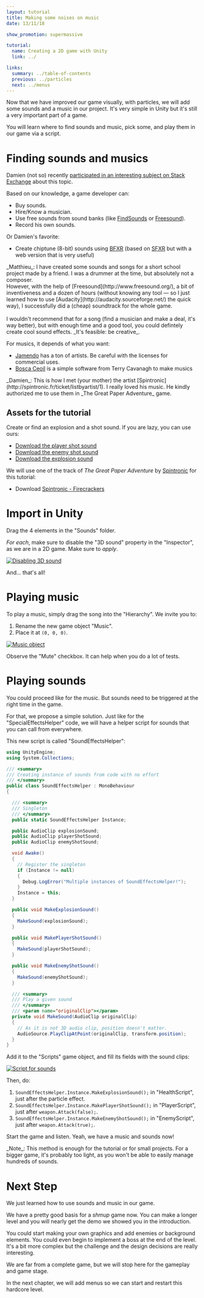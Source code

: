 ```yaml
---
layout: tutorial
title: Making some noises on music
date: 13/11/18

show_promotion: supermassive

tutorial:
  name: Creating a 2D game with Unity
  link: ../

links:
  summary: ../table-of-contents
  previous: ../particles
  next: ../menus
---
```


Now that we have improved our game visually, with particles, we will add some sounds and a music in our project. It's very simple in Unity but it's still a very important part of a game.

You will learn where to find sounds and music, pick some, and play them in our game via a script.

# Finding sounds and musics

Damien (not so) recently [participated in an interesting subject on Stack Exchange](http://gamedev.stackexchange.com/questions/22525/how-does-a-one-man-developer-do-its-games-sounds) about this topic.

Based on our knowledge, a game developer can:

- Buy sounds.
- Hire/Know a musician.
- Use free sounds from sound banks (like [FindSounds](http://www.findsounds.com/) or [Freesound](http://www.freesound.org/)).
- Record his own sounds.

Or Damien's favorite:

- Create chiptune (8-bit) sounds using [BFXR](http://www.bfxr.net/) (based on [SFXR](http://drpetter.se/project_sfxr.html) but with a web version that is very useful)

<md-info>
_Matthieu_: I have created some sounds and songs for a short school project made by a friend. I was a drummer at the time, but absolutely not a composer. <br />However, with the help of [Freesound](http://www.freesound.org/), a bit of inventiveness and a dozen of hours (without knowing any tool — so I just learned how to use [Audacity](http://audacity.sourceforge.net/) the quick way), I successfully did a (cheap) soundtrack for the whole game. <br /><br />I wouldn't recommend that for a song (find a musician and make a deal, it's way better), but with enough time and a good tool, you could defintely create cool sound effects. _It's feasible: be creative_.
</md-info>

For musics, it depends of what you want:
- [Jamendo](http://www.jamendo.com/) has a ton of artists. Be careful with the licenses for commercial uses.
- [Bosca Ceoil](http://distractionware.com/blog/2013/08/bosca-ceoil/) is a simple software from Terry Cavanagh to make musics

<md-info>
_Damien_: This is how I met (your mother) the artist [Spintronic](http://spintronic.fr/ticket/listbyartist/1). I really loved his music. He kindly authorized me to use them in _The Great Paper Adventure_ game.
</md-info>

## Assets for the tutorial

Create or find an explosion and a shot sound. If you are lazy, you can use ours:

- [Download the player shot sound][sound_shot_player]
- [Download the enemy shot sound][sound_shot_enemy]
- [Download the explosion sound][sound_explosion]

We will use one of the track of _The Great Paper Adventure_ by [Spintronic](http://spintronic.fr/ticket/listbyartist/1) for this tutorial:

- Download [Spintronic - Firecrackers](http://spintronic.fr/song/download/45?format=mp3)

# Import in Unity

Drag the 4 elements in the "Sounds" folder.

_For each_, make sure to disable the "3D sound" property in the "Inspector", as we are in a 2D game. Make sure to _apply_.

[ ![Disabling 3D sound][3dsound]][3dsound]

And... that's all!

# Playing music

To play a music, simply drag the song into the "Hierarchy". We invite you to:

1. Rename the new game object "Music".
2. Place it at `(0, 0, 0)`.

[ ![Music object][music]][music]

Observe the "Mute" checkbox. It can help when you do a lot of tests.

# Playing sounds

You could proceed like for the music. But sounds need to be triggered at the right time in the game.

For that, we propose a simple solution. Just like for the "SpecialEffectsHelper" code, we will have a helper script for sounds that you can call from everywhere.

This new script is called "SoundEffectsHelper":

```csharp
using UnityEngine;
using System.Collections;

/// <summary>
/// Creating instance of sounds from code with no effort
/// </summary>
public class SoundEffectsHelper : MonoBehaviour
{

  /// <summary>
  /// Singleton
  /// </summary>
  public static SoundEffectsHelper Instance;

  public AudioClip explosionSound;
  public AudioClip playerShotSound;
  public AudioClip enemyShotSound;

  void Awake()
  {
    // Register the singleton
    if (Instance != null)
    {
      Debug.LogError("Multiple instances of SoundEffectsHelper!");
    }
    Instance = this;
  }

  public void MakeExplosionSound()
  {
    MakeSound(explosionSound);
  }

  public void MakePlayerShotSound()
  {
    MakeSound(playerShotSound);
  }

  public void MakeEnemyShotSound()
  {
    MakeSound(enemyShotSound);
  }

  /// <summary>
  /// Play a given sound
  /// </summary>
  /// <param name="originalClip"></param>
  private void MakeSound(AudioClip originalClip)
  {
    // As it is not 3D audio clip, position doesn't matter.
    AudioSource.PlayClipAtPoint(originalClip, transform.position);
  }
}
```

Add it to the "Scripts" game object, and fill its fields with the sound clips:

[ ![Script for sounds][sound_script]][sound_script]

Then, do:

1. `SoundEffectsHelper.Instance.MakeExplosionSound();` in "HealthScript", just after the particle effect.
2. `SoundEffectsHelper.Instance.MakePlayerShotSound();` in "PlayerScript", just after `weapon.Attack(false);`.
3. `SoundEffectsHelper.Instance.MakeEnemyShotSound();` in "EnemyScript", just after `weapon.Attack(true);`.

Start the game and listen. Yeah, we have a music and sounds now!

<md-note>
_Note_: This method is enough for the tutorial or for small projects. For a bigger game, it's probably too light, as you won't be able to easily manage hundreds of sounds.
</md-note>

# Next Step

We just learned how to use sounds and music in our game.

We have a pretty good basis for a _shmup_ game now. You can make a longer level and you will nearly get the demo we showed you in the introduction.

You could start making your own graphics and add enemies or background elements. You could even begin to implement a boss at the end of the level. It's a bit more complex but the challenge and the design decisions are really interesting.

We are far from a complete game, but we will stop here for the gameplay and game stage.

In the next chapter, we will add menus so we can start and restart this hardcore level.

[3dsound]: ./-img/3dsound.png
[music]: ./-img/music.png
[sound_script]: ./-img/sound_script.png

[sound_explosion]: ./-sounds/explosion.wav
[sound_shot_player]: ./-sounds/shot_player.wav
[sound_shot_enemy]: ./-sounds/shot_enemy.wav
